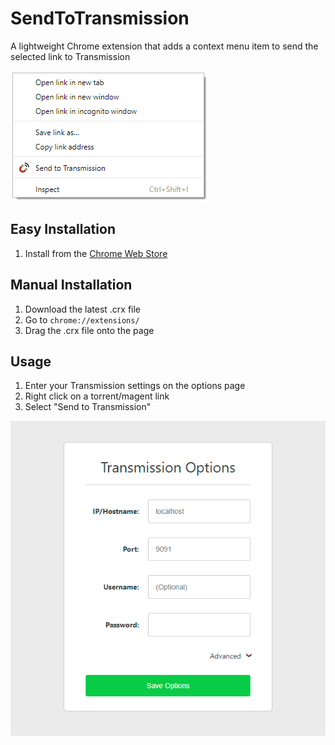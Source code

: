 SendToTransmission
===

A lightweight Chrome extension that adds a context menu item to send the selected link to Transmission

<img src="screenshot.png" alt="Context menu screenshot" />

Easy Installation
---
1. Install from the [Chrome Web Store](https://chrome.google.com/webstore/detail/send-to-transmission/eofpjahbojddbghdiljnfongjdomhmno) 

Manual Installation
---

1. Download the latest .crx file
2. Go to `chrome://extensions/`
3. Drag the .crx file onto the page

Usage
---

1. Enter your Transmission settings on the options page
2. Right click on a torrent/magent link
3. Select "Send to Transmission"

<img src="screenshot_options.png" alt="Options page screenshot" />

